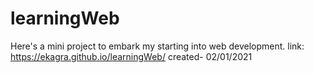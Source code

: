 # learningWeb
Here's a mini project to embark my starting into web development.
link: https://ekagra.github.io/learningWeb/
created- 02/01/2021
